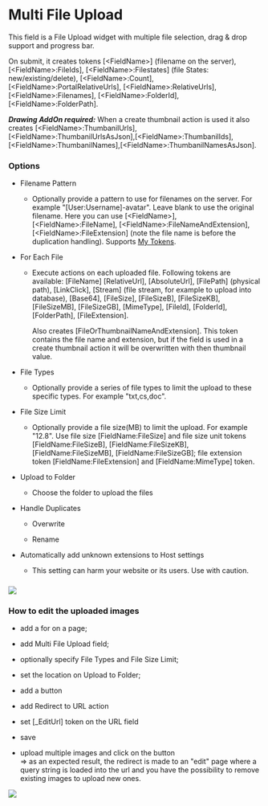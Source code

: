 # Multi File Upload

This field is a File Upload widget with multiple file selection, drag & drop support and progress bar.

On submit, it creates tokens \[&lt;FieldName&gt;\] \(filename on the server\), \[&lt;FieldName&gt;:FileIds\], \[&lt;FieldName&gt;:Filestates\] \(file States: new/existing/delete\), \[&lt;FieldName&gt;:Count\], \[&lt;FieldName&gt;:PortalRelativeUrls\], \[&lt;FieldName&gt;:RelativeUrls\], \[&lt;FieldName&gt;:Filenames\], \[&lt;FieldName&gt;:FolderId\],\[&lt;FieldName&gt;:FolderPath\].

_**Drawing AddOn required:**_ When a create thumbnail action is used it also creates \[&lt;FieldName&gt;:ThumbanilUrls\],\[&lt;FieldName&gt;:ThumbanilUrlsAsJson\],\[&lt;FieldName&gt;:ThumbanilIds\],\[&lt;FieldName&gt;:ThumbanilNames\],\[&lt;FieldName&gt;:ThumbanilNamesAsJson\].

### Options

* Filename Pattern

  * Optionally provide a pattern to use for filenames on the server. For example "\[User:Username\]-avatar". Leave blank to use the original filename. Here you can use \[&lt;FieldName&gt;\], \[&lt;FieldName&gt;:FileName\], \[&lt;FieldName&gt;:FileNameAndExtension\], \[&lt;FieldName&gt;:FileExtension\] \(note the file name is before the duplication handling\). Supports [My Tokens](https://www.dnnsharp.com/dnn/modules/my-custom-tokens). 

* For Each File

  * Execute actions on each uploaded file. Following tokens are available: \[FileName\] \[RelativeUrl\], \[AbsoluteUrl\], \[FilePath\] \(physical path\), \[LinkClick\], \[Stream\] \(file stream, for example to upload into database\), \[Base64\], \[FileSize\], \[FileSizeB\], \[FileSizeKB\], \[FileSizeMB\], \[FileSizeGB\], \[MimeType\], \[FileId\], \[FolderId\], \[FolderPath\], \[FileExtension\].

    Also creates \[FileOrThumbnailNameAndExtension\]. This token contains the file name and extension, but if the field is used in a create thumbnail action it will be overwritten with then thumbnail value.

* File Types

  * Optionally provide a series of file types to limit the upload to these specific types. For example "txt,cs,doc".

* File Size Limit

  * Optionally provide a file size\(MB\) to limit the upload. For example "12.8". Use file size \[FieldName:FileSize\] and file size unit tokens \[FieldName:FileSizeB\], \[FieldName:FileSizeKB\], \[FieldName:FileSizeMB\], \[FieldName:FileSizeGB\]; file extension token \[FieldName:FileExtension\] and \[FieldName:MimeType\] token.

* Upload to Folder

  * Choose the folder to upload the files

* Handle Duplicates

  * Overwrite

  * Rename

* Automatically add unknown extensions to Host settings

  * This setting can harm your website or its users. Use with caution.

### ![](https://s3.amazonaws.com/static.dnnsharp.com/documentation/2017/07/chrome_2017-07-07_13-23-04.png)

### How to edit the uploaded images

* add a for on a page;

* add Multi File Upload field;

* optionally specify File Types and File Size Limit;

* set the location on Upload to Folder;

* add a button

* add Redirect to URL action

* set \[\_EditUrl\] token on the URL field

* save

* upload multiple images and click on the button  
   =&gt; as an expected result, the redirect is made to an "edit" page where a query string is loaded into the url and you have the possibility to remove existing images to upload new ones.

![](https://s3.amazonaws.com/static.dnnsharp.com/documentation/2017/07/chrome_2017-07-07_15-01-34.png)

